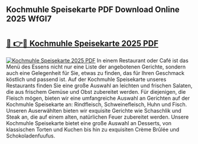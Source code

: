 ## Kochmuhle Speisekarte PDF Download Online 2025 WfGI7

# <h2><a href="http://gca52l.nevu.top/?p=Kochmuhle+Speisekarte">🔗 👉🔴 Kochmuhle Speisekarte 2025 PDF</a></h2>

[![Kochmuhle Speisekarte 2025 PDF](https://i.imgur.com/dBaPXMq.png)](http://gca52l.nevu.top/?p=Kochmuhle+Speisekarte)
In einem Restaurant oder Café ist das Menü des Essens nicht nur eine Liste der angebotenen Gerichte, sondern auch eine Gelegenheit für Sie, etwas zu finden, das für Ihren Geschmack köstlich und passend ist. Auf der Kochmuhle Speisekarte unseres Restaurants finden Sie eine große Auswahl an leichten und frischen Salaten, die aus frischem Gemüse und Obst zubereitet werden. Für diejenigen, die Fleisch mögen, bieten wir eine umfangreiche Auswahl an Gerichten auf der Kochmuhle Speisekarte an: Rindfleisch, Schweinefleisch, Huhn und Fisch. Unseren Auserwählten bieten wir exquisite Gerichte wie Schaschlik und Steak an, die auf einem alten, natürlichen Feuer zubereitet werden. Unsere Kochmuhle Speisekarte bietet eine große Auswahl an Desserts, von klassischen Torten und Kuchen bis hin zu exquisiten Crème Brûlée und Schokoladenfuufus.
